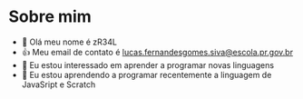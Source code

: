 # Sobre mim
- 👋 Olá meu nome é zR34L
- 👍 Meu email de contato é lucas.fernandesgomes.siva@escola.pr.gov.br
- 👀 Eu estou interessado em aprender a programar novas linguagens 
- 🌱 Eu estou aprendendo a programar recentemente a linguagem de JavaSript e Scratch
